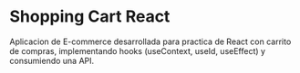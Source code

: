 # Shopping Cart React

Aplicacion de E-commerce desarrollada para practica de React con carrito de compras, implementando hooks (useContext, useId, useEffect) y consumiendo una API. 